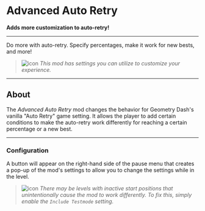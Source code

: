 # Advanced Auto Retry
**Adds more customization to auto-retry!**

---

Do more with auto-retry. Specify percentages, make it work for new bests, and more!

> ![icon](frame:collaborationIcon_001.png) <cg>*This mod has settings you can utilize to customize your experience.*</c>

---

## About
The *Advanced Auto Retry* mod changes the behavior for Geometry Dash's vanilla "Auto Retry" game setting. It allows the player to add certain conditions to make the auto-retry work differently for reaching a certain percentage or a new best.

---

### Configuration
A button will appear on the right-hand side of the pause menu that creates a pop-up of the mod's settings to allow you to change the settings while in the level.

> ![icon](frame:GJ_infoIcon_001.png?scale=0.5) <cj>*There may be levels with inactive start positions that unintentionally cause the mod to work differently. To fix this, simply enable the `Include Testmode` setting.*</c>